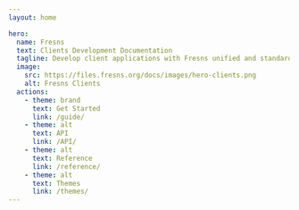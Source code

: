 ```yaml
---
layout: home

hero:
  name: Fresns
  text: Clients Development Documentation
  tagline: Develop client applications with Fresns unified and standardized APIs. Craft applications suited for various environments with a single development effort, ensuring compatibility and developer efficiency.
  image:
    src: https://files.fresns.org/docs/images/hero-clients.png
    alt: Fresns Clients
  actions:
    - theme: brand
      text: Get Started
      link: /guide/
    - theme: alt
      text: API
      link: /API/
    - theme: alt
      text: Reference
      link: /reference/
    - theme: alt
      text: Themes
      link: /themes/
---
```

